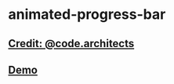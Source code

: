 # animated-progress-bar
## [Credit: @code.architects](https://github.com/code-architects)
## [Demo](https://getsourcecode0.github.io/projects/animated-progress-bar/)